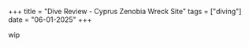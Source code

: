 +++
title = "Dive Review - Cyprus Zenobia Wreck Site"
tags = ["diving"]
date = "06-01-2025"
+++

wip
